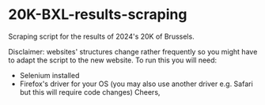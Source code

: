 # 20K-BXL-results-scraping
Scraping script for the results of 2024's 20K of Brussels.


Disclaimer: websites' structures change rather frequently so you might have to adapt the script to the new website.
To run this you will need:
- Selenium installed
- Firefox's driver for your OS (you may also use another driver e.g. Safari but this will require code changes)
Cheers, 

